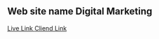 ## Web site name Digital Marketing
[Live Link ](https://internship-task-devonw-alihasan.surge.sh) [Cliend Link](https://github.com/DeveloperAlihasan404439/DevTown-Internship-Client)
